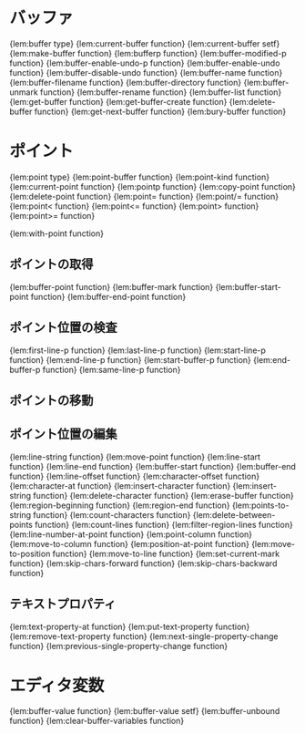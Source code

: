 # バッファ
{lem:buffer type}
{lem:current-buffer function}
{lem:current-buffer setf}
{lem:make-buffer function}
{lem:bufferp function}
{lem:buffer-modified-p function}
{lem:buffer-enable-undo-p function}
{lem:buffer-enable-undo function}
{lem:buffer-disable-undo function}
{lem:buffer-name function}
{lem:buffer-filename function}
{lem:buffer-directory function}
{lem:buffer-unmark function}
{lem:buffer-rename function}
{lem:buffer-list function}
{lem:get-buffer function}
{lem:get-buffer-create function}
{lem:delete-buffer function}
{lem:get-next-buffer function}
{lem:bury-buffer function}

# ポイント
{lem:point type}
{lem:point-buffer function}
{lem:point-kind function}
{lem:current-point function}
{lem:pointp function}
{lem:copy-point function}
{lem:delete-point function}
{lem:point= function}
{lem:point/= function}
{lem:point< function}
{lem:point<= function}
{lem:point> function}
{lem:point>= function}

{lem:with-point function}

## ポイントの取得
{lem:buffer-point function}
{lem:buffer-mark function}
{lem:buffer-start-point function}
{lem:buffer-end-point function}

## ポイント位置の検査
{lem:first-line-p function}
{lem:last-line-p function}
{lem:start-line-p function}
{lem:end-line-p function}
{lem:start-buffer-p function}
{lem:end-buffer-p function}
{lem:same-line-p function}

## ポイントの移動
## ポイント位置の編集

{lem:line-string function}
{lem:move-point function}
{lem:line-start function}
{lem:line-end function}
{lem:buffer-start function}
{lem:buffer-end function}
{lem:line-offset function}
{lem:character-offset function}
{lem:character-at function}
{lem:insert-character function}
{lem:insert-string function}
{lem:delete-character function}
{lem:erase-buffer function}
{lem:region-beginning function}
{lem:region-end function}
{lem:points-to-string function}
{lem:count-characters function}
{lem:delete-between-points function}
{lem:count-lines function}
{lem:filter-region-lines function}
{lem:line-number-at-point function}
{lem:point-column function}
{lem:move-to-column function}
{lem:position-at-point function}
{lem:move-to-position function}
{lem:move-to-line function}
{lem:set-current-mark function}
{lem:skip-chars-forward function}
{lem:skip-chars-backward function}

## テキストプロパティ
{lem:text-property-at function}
{lem:put-text-property function}
{lem:remove-text-property function}
{lem:next-single-property-change function}
{lem:previous-single-property-change function}

# エディタ変数
{lem:buffer-value function}
{lem:buffer-value setf}
{lem:buffer-unbound function}
{lem:clear-buffer-variables function}

